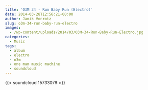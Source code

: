 ```yaml
---
title: 'O3M 34 - Run Baby Run (Electro)'
date: 2014-03-28T12:56:21+00:00
author: Janik Vonrotz
slug: o3m-34-run-baby-run-electro
images:
  - /wp-content/uploads/2014/03/O3M-34-Run-Baby-Run-Electro.jpg
categories:
  - Music
tags:
  - album
  - electro
  - o3m
  - one man music machine
  - soundcloud
---
```

{{< soundcloud 15733076 >}}